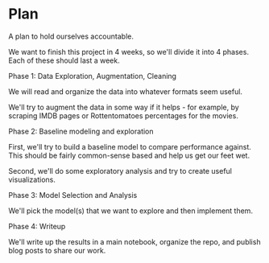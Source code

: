 # Plan 

A plan to hold ourselves accountable. 

We want to finish this project in 4 weeks, so we'll divide it into 4 phases. Each of these should last a week. 

Phase 1: Data Exploration, Augmentation, Cleaning 

We will read and organize the data into whatever formats seem useful. 

We'll try to augment the data in some way if it helps - for example, by scraping IMDB pages or Rottentomatoes percentages for the movies. 

Phase 2: Baseline modeling and exploration 

First, we'll try to build a baseline model to compare performance against. This should be fairly common-sense based and help us get our feet wet. 

Second, we'll do some exploratory analysis and try to create useful visualizations. 

Phase 3: Model Selection and Analysis 

We'll pick the model(s) that we want to explore and then implement them. 

Phase 4: Writeup

We'll write up the results in a main notebook, organize the repo, and publish blog posts to share our work. 
